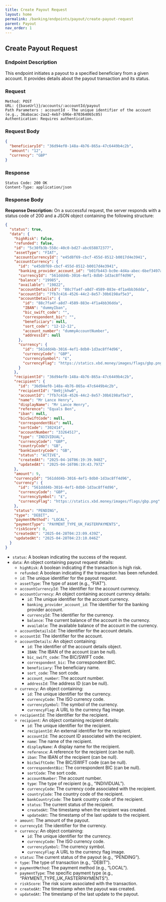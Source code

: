 ```yaml
---
title: Create Payout Request
layout: home
permalink: /banking/endpoints/payout/create-payout-request
parent: Payout
nav_order: 1
---
```


## Create Payout Request

### Endpoint Description

This endpoint initiates a payout to a specified beneficiary from a given account. It provides details about the payout transaction and its status.

### Request

```
Method: POST
URL: {{baseUrl}}/accounts/:accountId/payout
Path Parameters : accountId - The unique identifier of the account (e.g., 36abacac-2aa2-4eb7-b96e-870364065c05)
Authentication: Requires authentication.
```

### Request Body

```json
{
  "beneficiaryId": "36d94ef0-148a-4b76-865a-47c6449b4c2b",
  "amount": "12",
  "currency": "GBP"
}
```

### Response

```
Status Code: 200 OK
Content-Type: application/json
```

### Response Body

**Response Description:** On a successful request, the server responds with a status code of 200 and a JSON object containing the following structure:

```json
{
  "status": true,
  "data": {
    "highRisk": false,
    "refunded": false,
    "id": "5c30fb3b-558c-40c0-bd27-abc658872377",
    "assetType": "FIAT",
    "accountCurrencyId": "e45d8f69-cbcf-455d-8512-b0017d4e3941",
    "accountCurrency": {
      "id": "e45d8f69-cbcf-455d-8512-b0017d4e3941",
      "banking_provider_account_id": "b01fb443-bc0e-4d4a-abec-6bef3497ac95",
      "currencyId": "561ddd4b-3016-4ef1-8db0-1d3ac8ff4d96",
      "balance": "19985",
      "available": "19822",
      "accountDetailsId": "88c7fa4f-a8d7-4589-883e-4f1a4bb36dda",
      "accountId": "7fb7c416-4526-44c2-8e57-30b6198af5e3",
      "accountDetails": {
        "id": "88c7fa4f-a8d7-4589-883e-4f1a4bb36dda",
        "IBAN": "dummyIban",
        "bic_swift_code": "",
        "correspondent_bic": "",
        "beneficiary": null,
        "sort_code": "12-12-12",
        "account_number": "dummyAccountNumber",
        "addressId": null
      },
      "currency": {
        "id": "561ddd4b-3016-4ef1-8db0-1d3ac8ff4d96",
        "currencyCode": "GBP",
        "currencySymbol": "£",
        "currencyFlag": "https://statics.xbd.money/images/flags/gbp.png"
      }
    },
    "recipientId": "36d94ef0-148a-4b76-865a-47c6449b4c2b",
    "recipient": {
      "id": "36d94ef0-148a-4b76-865a-47c6449b4c2b",
      "recipientId": "8m9jjkhw0",
      "accountId": "7fb7c416-4526-44c2-8e57-30b6198af5e3",
      "name": "Mr Lance Henry",
      "displayName": "Mr Lance Henry",
      "reference": "Equals Ben",
      "iban": null,
      "bicSwiftCode": null,
      "correspondentBic": null,
      "sortCode": "302414",
      "accountNumber": "33264517",
      "type": "INDIVIDUAL",
      "currencyCode": "GBP",
      "countryCode": "GB",
      "bankCountryCode": "GB",
      "status": "ACTIVE",
      "createdAt": "2025-04-16T06:19:39.948Z",
      "updatedAt": "2025-04-16T06:19:43.797Z"
    },
    "amount": 9,
    "currencyId": "561ddd4b-3016-4ef1-8db0-1d3ac8ff4d96",
    "currency": {
      "id": "561ddd4b-3016-4ef1-8db0-1d3ac8ff4d96",
      "currencyCode": "GBP",
      "currencySymbol": "£",
      "currencyFlag": "https://statics.xbd.money/images/flags/gbp.png"
    },
    "status": "PENDING",
    "type": "DEBIT",
    "paymentMethod": "LOCAL",
    "paymentType": "PAYMENT_TYPE_UK_FASTERPAYMENTS",
    "riskScore": 0,
    "createdAt": "2025-04-28T04:23:09.439Z",
    "updatedAt": "2025-04-28T04:23:10.046Z"
  }
}
```

- `status`: A boolean indicating the success of the request.
- `data`: An object containing payout request details:
  - `highRisk`: A boolean indicating if the transaction is high risk.
  - `refunded`: A boolean indicating if the transaction has been refunded.
  - `id`: The unique identifier for the payout request.
  - `assetType`: The type of asset (e.g., “FIAT”).
  - `accountCurrencyId`: The identifier for the account currency.
  - `accountCurrency`: An object containing account currency details:
    - `id`: The unique identifier for the account currency.
    - `banking_provider_account_id`: The identifier for the banking provider account.
    - `currencyId`: The identifier for the currency.
    - `balance`: The current balance of the account in the currency.
    - `available`: The available balance of the account in the currency.
  - `accountDetailsId`: The identifier for the account details.
  - `accountId`: The identifier for the account.
  - `accountDetails`: An object containing:
    - `id`: The identifier of the account details object.
    - `IBAN`: The IBAN of the account (can be null).
    - `bic_swift_code`: The BIC/SWIFT code.
    - `correspondent_bic`: The correspondent BIC.
    - `beneficiary`: The beneficiary name.
    - `sort_code`: The sort code.
    - `account_number`: The account number.
    - `addressId`: The address ID (can be null).
  - `currency`: An object containing:
    - `id`: The unique identifier for the currency.
    - `currencyCode`: The ISO currency code.
    - `currencySymbol`: The symbol of the currency.
    - `currencyFlag`: A URL to the currency flag image.
  - `recipientId`: The identifier for the recipient.
  - `recipient`: An object containing recipient details:
    - `id`: The unique identifier for the recipient.
    - `recipientId`: An external identifier for the recipient.
    - `accountId`: The account ID associated with the recipient.
    - `name`: The name of the recipient.
    - `displayName`: A display name for the recipient.
    - `reference`: A reference for the recipient (can be null).
    - `iban`: The IBAN of the recipient (can be null).
    - `bicSwiftCode`: The BIC/SWIFT code (can be null).
    - `correspondentBic`: The correspondent BIC (can be null).
    - `sortCode`: The sort code.
    - `accountNumber`: The account number.
    - `type`: The type of recipient (e.g., “INDIVIDUAL”).
    - `currencyCode`: The currency code associated with the recipient.
    - `countryCode`: The country code of the recipient.
    - `bankCountryCode`: The bank country code of the recipient.
    - `status`: The current status of the recipient.
    - `createdAt`: The timestamp when the recipient was created.
    - `updatedAt`: The timestamp of the last update to the recipient.
  - `amount`: The amount of the payout.
  - `currencyId`: The identifier for the currency.
  - `currency`: An object containing:
    - `id`: The unique identifier for the currency.
    - `currencyCode`: The ISO currency code.
    - `currencySymbol`: The currency symbol.
    - `currencyFlag`: A URL to the currency flag image.
  - `status`: The current status of the payout (e.g., “PENDING”).
  - `type`: The type of transaction (e.g., “DEBIT”).
  - `paymentMethod`: The payment method (e.g., “LOCAL”).
  - `paymentType`: The specific payment type (e.g., “PAYMENT_TYPE_UK_FASTERPAYMENTS”).
  - `riskScore`: The risk score associated with the transaction.
  - `createdAt`: The timestamp when the payout was created.
  - `updatedAt`: The timestamp of the last update to the payout.
